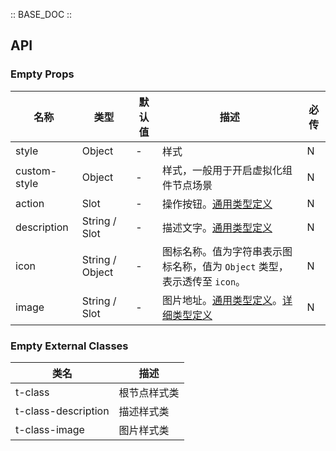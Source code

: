 :: BASE_DOC ::

## API

### Empty Props

名称 | 类型 | 默认值 | 描述 | 必传
-- | -- | -- | -- | --
style | Object | - | 样式 | N
custom-style | Object | - | 样式，一般用于开启虚拟化组件节点场景 | N
action | Slot | - | 操作按钮。[通用类型定义](https://github.com/Tencent/tdesign-miniprogram/blob/develop/src/common/common.ts) | N
description | String / Slot | - | 描述文字。[通用类型定义](https://github.com/Tencent/tdesign-miniprogram/blob/develop/src/common/common.ts) | N
icon | String / Object | - | 图标名称。值为字符串表示图标名称，值为 `Object` 类型，表示透传至 `icon`。 | N
image | String / Slot | - | 图片地址。[通用类型定义](https://github.com/Tencent/tdesign-miniprogram/blob/develop/src/common/common.ts)。[详细类型定义](https://github.com/Tencent/tdesign-miniprogram/tree/develop/src/empty/type.ts) | N
### Empty External Classes

类名 | 描述
-- | --
t-class | 根节点样式类
t-class-description | 描述样式类
t-class-image | 图片样式类
